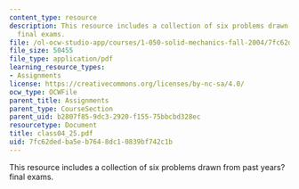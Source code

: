 ```yaml
---
content_type: resource
description: This resource includes a collection of six problems drawn from past years?
  final exams.
file: /ol-ocw-studio-app/courses/1-050-solid-mechanics-fall-2004/7fc62dedba5eb7648dc10839bf742c1b_class04_25.pdf
file_size: 50455
file_type: application/pdf
learning_resource_types:
- Assignments
license: https://creativecommons.org/licenses/by-nc-sa/4.0/
ocw_type: OCWFile
parent_title: Assignments
parent_type: CourseSection
parent_uid: b2807f85-9dc3-2920-f155-75bbcbd328ec
resourcetype: Document
title: class04_25.pdf
uid: 7fc62ded-ba5e-b764-8dc1-0839bf742c1b
---
```

This resource includes a collection of six problems drawn from past years? final exams.